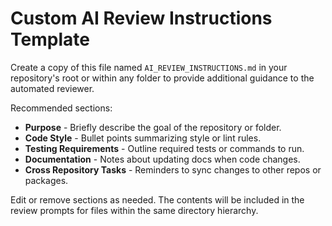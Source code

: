 # Custom AI Review Instructions Template

Create a copy of this file named `AI_REVIEW_INSTRUCTIONS.md` in your repository's root or within any folder to provide additional guidance to the automated reviewer.

Recommended sections:

- **Purpose** - Briefly describe the goal of the repository or folder.
- **Code Style** - Bullet points summarizing style or lint rules.
- **Testing Requirements** - Outline required tests or commands to run.
- **Documentation** - Notes about updating docs when code changes.
- **Cross Repository Tasks** - Reminders to sync changes to other repos or packages.

Edit or remove sections as needed. The contents will be included in the review prompts for files within the same directory hierarchy.

